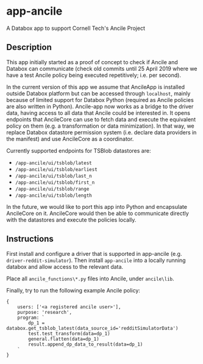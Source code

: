 # app-ancile

A Databox app to support Cornell Tech's Ancile Project


## Description

This app initially started as a proof of concept to check if Ancile and Databox can communicate (check old commits until 25 April 2019 where we have a test Ancile policy being executed repetitively; i.e. per second).

In the current version of this app we assume that AncileApp is installed outside Databox platform but can be accessed through `localhost`, mainly because of limited support for Databox Python (required as Ancile policies are also written in Python). Ancile-app now works as a bridge to the driver data, having access to all data that Ancile could be interested in. It opens endpoints that AncileCore can use to fetch data and execute the equivalent policy on them (e.g. a transformation or data minimization). In that way, we replace Databox datastore permission system (i.e. declare data providers in the manifest) and use AncileCore as a coordinator.

Currently supported endpoints for TSBlob datastores are:
- `/app-ancile/ui/tsblob/latest`
- `/app-ancile/ui/tsblob/earliest`
- `/app-ancile/ui/tsblob/last_n`
- `/app-ancile/ui/tsblob/first_n`
- `/app-ancile/ui/tsblob/range`
- `/app-ancile/ui/tsblob/length`

In the future, we would like to port this app into Python and encapsulate AncileCore on it. AncileCore would then be able to communicate directly with the datastores and execute the policies locally.


## Instructions

First install and configure a driver that is supported in app-ancile (e.g. `driver-reddit-simulator`). Then install `app-ancile` into a locally running databox and allow access to the relevant data.

Place all `ancile_functions\*.py` files into Ancile, under `ancile\lib`.

Finally, try to run the following example Ancile policy:
```
{
    users: ['<a registered ancile user>'],
    purpose: 'research',
    program: `
        dp_1 = databox.get_tsblob_latest(data_source_id='redditSimulatorData')
        test.test_transform(data=dp_1)
        general.flatten(data=dp_1)
        result.append_dp_data_to_result(data=dp_1)
    `
}
```
